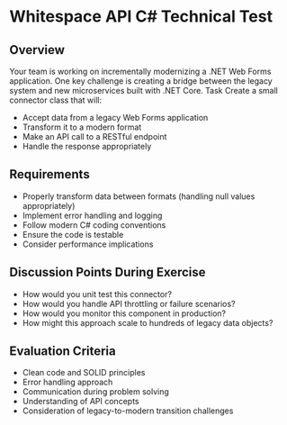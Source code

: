 # Whitespace API C# Technical Test
## Overview
Your team is working on incrementally modernizing a .NET Web Forms application. One key challenge is creating a bridge between the legacy system and new microservices built with .NET Core.
Task
Create a small connector class that will:
- Accept data from a legacy Web Forms application
- Transform it to a modern format
- Make an API call to a RESTful endpoint
- Handle the response appropriately

## Requirements
- Properly transform data between formats (handling null values appropriately)
- Implement error handling and logging
- Follow modern C# coding conventions
- Ensure the code is testable
- Consider performance implications

## Discussion Points During Exercise
- How would you unit test this connector?
- How would you handle API throttling or failure scenarios?
- How would you monitor this component in production?
- How might this approach scale to hundreds of legacy data objects?

## Evaluation Criteria
- Clean code and SOLID principles
- Error handling approach
- Communication during problem solving
- Understanding of API concepts
- Consideration of legacy-to-modern transition challenges
